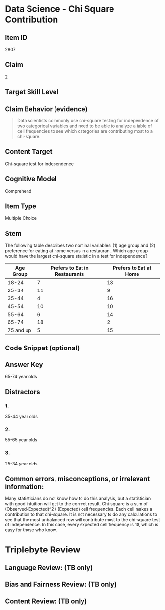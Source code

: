 # Data Science - Chi Square Contribution

## Item ID
2807

## Claim
2

## Target Skill Level

## Claim Behavior (evidence)
>Data scientists commonly use chi-square testing for independence of two categorical variables and need to be able to analyze a table of cell frequencies to see which categories are contributing most to a chi-square.
  
## Content Target
Chi-square test for independence

## Cognitive Model
Comprehend

## Item Type
Multiple Choice

## Stem
The following table describes two nominal variables: (1) age group and (2) preference for eating at home versus in a restaurant. Which age group would have the largest chi-square statistic in a test for independence?

| Age Group | Prefers to Eat in Restaurants | Prefers to Eat at Home |
|-----------|-------------------------------|------------------------|
| 18-24     | 7                             | 13                     |
| 25-34     | 11                            | 9                      |
| 35-44     | 4                             | 16                     |
| 45-54     | 10                            | 10                     |
| 55-64     | 6                             | 14                     |
| 65-74     | 18                            | 2                      |
| 75 and up | 5                             | 15                     |

## Code Snippet (optional)

## Answer Key
65-74 year olds

## Distractors
### 1.
35-44 year olds

### 2.
55-65 year olds

### 3.
25-34 year olds

## Common errors, misconceptions, or irrelevant information:
Many statisticians do not know how to do this analysis, but a statistician with good intuition will get to the correct result. Chi-square is a sum of (Observed-Expected)^2 / (Expected) cell frequencies. Each cell makes a contribution to that chi-square. It is not necessary to do any calculations to see that the most unbalanced row will contribute most to the chi-square test of independence. In this case, every expected cell frequency is 10, which is easy for those who know.

# Triplebyte Review

## Language Review: (TB only)

## Bias and Fairness Review: (TB only)

## Content Review: (TB only)
